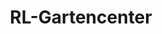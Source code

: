 ---
title: "RL-Gartencenter"
url: /bad-neustadt-an-der-saale/rl-gartencenter/
shop: Garten-Center
---